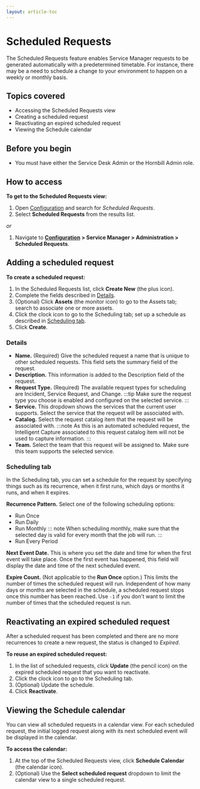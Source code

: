```yaml
---
layout: article-toc
---
```

# Scheduled Requests
The Scheduled Requests feature enables Service Manager requests to be generated automatically with a predetermined timetable.  For instance, there may be a need to schedule a change to your environment to happen on a weekly or monthly basis.

## Topics covered
* Accessing the Scheduled Requests view
* Creating a scheduled request
* Reactivating an expired scheduled request
* Viewing the Schedule calendar

## Before you begin
* You must have either the Service Desk Admin or the Hornbill Admin role.

## How to access
**To get to the Scheduled Requests view:**
1. Open [Configuration](/esp-config/getting-started/using-configuration) and search for *Scheduled Requests*.
1. Select **Scheduled Requests** from the results list.

*or*

1. Navigate to **[Configuration](/esp-config/getting-started/using-configuration) > Service Manager > Administration > Scheduled Requests**.

## Adding a scheduled request
**To create a scheduled request:**
1. In the Scheduled Requests list, click **Create New** (the plus icon).
1. Complete the fields described in [Details](/servicemanager-config/administration/scheduled-requests#details).
1. (Optional) Click **Assets** (the monitor icon) to go to the Assets tab; search to associate one or more assets.
1. Click the clock icon to go to the Scheduling tab; set up a schedule as described in [Scheduling tab](/servicemanager-config/administration/scheduled-requests#scheduling-tab).
1. Click **Create**.

### Details
* **Name.** (Required) Give the scheduled request a name that is unique to other scheduled requests. This field sets the summary field of the request.
* **Description.** This information is added to the Description field of the request.
* **Request Type.** (Required) The available request types for scheduling are Incident, Service Request, and Change. 
    :::tip
    Make sure the request type you choose is enabled and configured on the selected service.
    :::
* **Service.** This dropdown shows the services that the current user supports. Select the service that the request will be associated with.
* **Catalog.** Select the request catalog item that the request will be associated with. 
    :::note
    As this is an automated scheduled request, the Intelligent Capture associated to this request catalog item will not be used to capture information.
    :::
* **Team.** Select the team that this request will be assigned to.  Make sure this team supports the selected service.

### Scheduling tab
In the Scheduling tab, you can set a schedule for the request by specifying things such as its recurrence, when it first runs, which days or months it runs, and when it expires.

**Recurrence Pattern.** Select one of the following scheduling options:
* Run Once
* Run Daily
* Run Monthly
    ::: note
    When scheduling monthly, make sure that the selected day is valid for every month that the job will run.
    ::: 
* Run Every Period

**Next Event Date.** This is where you set the date and time for when the first event will take place.  Once the first event has happened, this field will display the date and time of the next scheduled event.

**Expire Count.** (Not applicable to the **Run Once** option.)  This limits the number of times the scheduled request will run.  Independent of how many days or months are selected in the schedule, a scheduled request stops once this number has been reached. 
Use `-1` if you don't want to limit the number of times that the scheduled request is run.

## Reactivating an expired scheduled request
After a scheduled request has been completed and there are no more recurrences to create a new request, the status is changed to *Expired*.  

**To reuse an expired scheduled request:**
1. In the list of scheduled requests, click **Update** (the pencil icon) on the expired scheduled request that you want to reactivate.
1. Click the clock icon to go to the Scheduling tab.
1. (Optional) Update the schedule.
1. Click **Reactivate**.

## Viewing the Schedule calendar
You can view all scheduled requests in a calendar view. For each scheduled request, the initial logged request along with its next scheduled event will be displayed in the calendar.

**To access the calendar:**
1. At the top of the Scheduled Requests view, click **Schedule Calendar** (the calendar icon).
1. (Optional) Use the **Select scheduled request** dropdown to limit the calendar view to a single scheduled request.